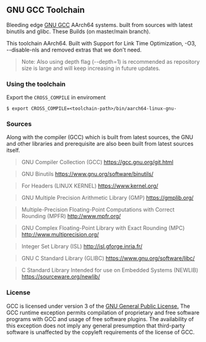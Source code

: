 ## GNU GCC Toolchain

Bleeding edge [GNU GCC](https://gcc.gnu.org/) AArch64 systems. built from sources with latest binutils and glibc. These Builds (on master/main branch).

This toolchain AArch64. Built with Support for Link Time Optimization, -O3, --disable-nls and removed extras that we don't need.

>  Note: Also using depth flag (--depth=1) is recommended as repository size is large and will keep increasing in future updates.

### Using the toolchain

Export the `CROSS_COMPILE` in enviroment

```
$ export CROSS_COMPILE=<toolchain-path>/bin/aarch64-linux-gnu-
```

### Sources

Along with the compiler (GCC) which is built from latest sources, the GNU and other libraries and prerequisite are also been built from latest sources itself.

> GNU Compiler Collection (GCC) https://gcc.gnu.org/git.html

> GNU Binutils https://www.gnu.org/software/binutils/

> For Headers (LINUX KERNEL) https://www.kernel.org/

> GNU Multiple Precision Arithmetic Library (GMP) https://gmplib.org/

> Multiple-Precision Floating-Point Computations with Correct Rounding (MPFR) http://www.mpfr.org/

> GNU Complex Floating-Point Library with Exact Rounding (MPC) http://www.multiprecision.org/

> Integer Set Library (ISL) http://isl.gforge.inria.fr/

> GNU C Standard Library (GLIBC) https://www.gnu.org/software/libc/

> C Standard Library Intended for use on Embedded Systems (NEWLIB) https://sourceware.org/newlib/

### License

GCC is licensed under version 3 of the [GNU General Public License.](https://www.gnu.org/licenses/gpl-3.0.html)
The GCC runtime exception permits compilation of proprietary and free software programs with GCC and usage of free software plugins. The availability of this exception does not imply any general presumption that third-party software is unaffected by the copyleft requirements of the license of GCC. 
